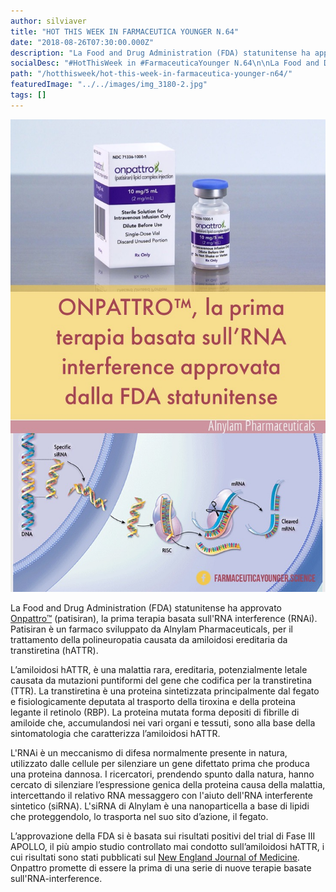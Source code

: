 ```yaml
---
author: silviaver
title: "HOT THIS WEEK IN FARMACEUTICA YOUNGER N.64"
date: "2018-08-26T07:30:00.000Z"
description: "La Food and Drug Administration (FDA) statunitense ha approvato Onpattro™ (patisiran), la prima terapia basata sull'RNA interference (RNAi). "
socialDesc: "#HotThisWeek in #FarmaceuticaYounger N.64\n\nLa Food and Drug Administration (FDA) statunitense ha approvato Onpattro™ (patisiran), la prima terapia basata sull'RNA interference (RNAi). Patisiran è un farmaco sviluppato da Alnylam Pharmaceuticals, per il trattamento della polineuropatia causata da amiloidosi ereditaria da transtiretina (hATTR).\n\nL’amiloidosi hATTR, è una malattia rara, ereditaria, potenzialmente letale causata da mutazioni puntiformi del gene che codifica per la transtiretina (TTR). La proteina mutata forma depositi di fibrille di amiloide che, accumulandosi nei vari organi e tessuti, sono alla base della sintomatologia che caratterizza l’amiloidosi hATTR.\n\nL’approvazione della FDA si è basata sui risultati positivi del trial di Fase III APOLLO, il più ampio studio controllato mai condotto sull’amiloidosi hATTR, i cui risultati sono stati pubblicati sul New England Journal of Medicine. Onpattro promette di essere la prima di una serie di nuove terapie basate sull'RNA-interference.\n\nPer approfondimenti clicca sul link in basso e visita il mio nuovo sito. E non perderti tutti gli appuntamenti settimanali con la #QuoteOfTheWeek tutti i #sabato e la #HotThisWeek ogni #domenica, la rubrica con le notizie più #Hot sul panorama mondiale del Farmaceutico..."
path: "/hotthisweek/hot-this-week-in-farmaceutica-younger-n64/"
featuredImage: "../../images/img_3180-2.jpg"
tags: []
---
```


![](../../images/img_3180-2.jpg)

La Food and Drug Administration (FDA) statunitense ha approvato [Onpattro™](https://www.fda.gov/NewsEvents/Newsroom/PressAnnouncements/ucm616518.htm) (patisiran), la prima terapia basata sull'RNA interference (RNAi). Patisiran è un farmaco sviluppato da Alnylam Pharmaceuticals, per il trattamento della polineuropatia causata da amiloidosi ereditaria da transtiretina (hATTR).

L’amiloidosi hATTR, è una malattia rara, ereditaria, potenzialmente letale causata da mutazioni puntiformi del gene che codifica per la transtiretina (TTR). La transtiretina è una proteina sintetizzata principalmente dal fegato e fisiologicamente deputata al trasporto della tiroxina e della proteina legante il retinolo (RBP). La proteina mutata forma depositi di fibrille di amiloide che, accumulandosi nei vari organi e tessuti, sono alla base della sintomatologia che caratterizza l’amiloidosi hATTR.

L'RNAi è un meccanismo di difesa normalmente presente in natura, utilizzato dalle cellule per silenziare un gene difettato prima che produca una proteina dannosa. I ricercatori, prendendo spunto dalla natura, hanno cercato di silenziare l’espressione genica della proteina causa della malattia, intercettando il relativo RNA messaggero con l'aiuto dell'RNA interferente sintetico (siRNA). L'siRNA di Alnylam è una nanoparticella a base di lipidi che proteggendolo, lo trasporta nel suo sito d’azione, il fegato.

L’approvazione della FDA si è basata sui risultati positivi del trial di Fase III APOLLO, il più ampio studio controllato mai condotto sull’amiloidosi hATTR, i cui risultati sono stati pubblicati sul [New England Journal of Medicine](https://www.nejm.org/doi/full/10.1056/NEJMoa1716153). Onpattro promette di essere la prima di una serie di nuove terapie basate sull'RNA-interference.

